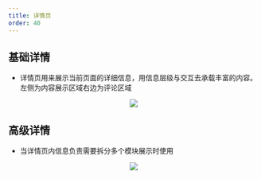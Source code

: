 ```yaml
---
title: 详情页
order: 40
---
```


## 基础详情

- 详情页用来展示当前页面的详细信息，用信息层级与交互去承载丰富的内容。左侧为内容展示区域右边为评论区域

<div align=center>
<img src="assets/images/layout/detail-basic.png" />
</div>

## 高级详情

- 当详情页内信息负责需要拆分多个模块展示时使用

<div align=center>
<img src="assets/images/layout/detail-advance.png" />
</div>